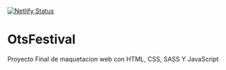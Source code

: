 [![Netlify Status](https://api.netlify.com/api/v1/badges/9a50e7c3-83db-48f8-a6bd-83dd683b6390/deploy-status)](https://app.netlify.com/sites/cute-brioche-8cca44/deploys)
# OtsFestival
Proyecto Final de maquetacion web con HTML, CSS, SASS Y JavaScript
